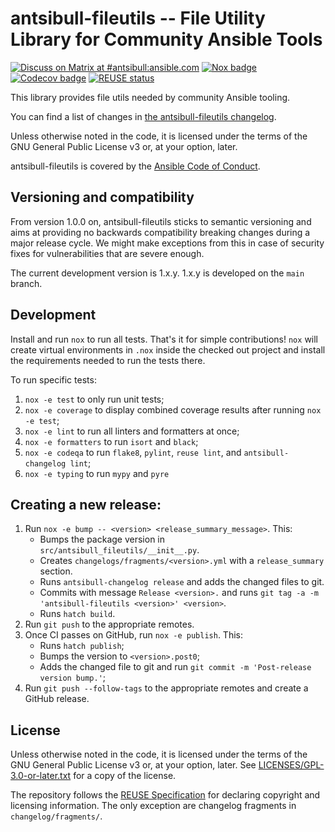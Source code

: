 <!--
Copyright (c) Ansible Project
GNU General Public License v3.0+ (see LICENSES/GPL-3.0-or-later.txt or https://www.gnu.org/licenses/gpl-3.0.txt)
SPDX-License-Identifier: GPL-3.0-or-later
-->

# antsibull-fileutils -- File Utility Library for Community Ansible Tools
[![Discuss on Matrix at #antsibull:ansible.com](https://img.shields.io/matrix/antsibull:ansible.com.svg?server_fqdn=ansible-accounts.ems.host&label=Discuss%20on%20Matrix%20at%20%23antsibull:ansible.com&logo=matrix)](https://matrix.to/#/#antsibull:ansible.com)
[![Nox badge](https://github.com/ansible-community/antsibull-fileutils/actions/workflows/nox.yml/badge.svg)](https://github.com/ansible-community/antsibull-fileutils/actions/workflows/nox.yml)
[![Codecov badge](https://img.shields.io/codecov/c/github/ansible-community/antsibull-fileutils)](https://codecov.io/gh/ansible-community/antsibull-fileutils)
[![REUSE status](https://api.reuse.software/badge/github.com/ansible-community/antsibull-fileutils)](https://api.reuse.software/info/github.com/ansible-community/antsibull-fileutils)

This library provides file utils needed by community Ansible tooling.

You can find a list of changes in [the antsibull-fileutils changelog](./CHANGELOG.rst).

Unless otherwise noted in the code, it is licensed under the terms of the GNU
General Public License v3 or, at your option, later.

antsibull-fileutils is covered by the [Ansible Code of Conduct](https://docs.ansible.com/ansible/latest/community/code_of_conduct.html).

## Versioning and compatibility

From version 1.0.0 on, antsibull-fileutils sticks to semantic versioning and aims at providing no backwards compatibility breaking changes during a major release cycle. We might make exceptions from this in case of security fixes for vulnerabilities that are severe enough.

The current development version is 1.x.y. 1.x.y is developed on the `main` branch.

## Development

Install and run `nox` to run all tests. That's it for simple contributions!
`nox` will create virtual environments in `.nox` inside the checked out project
and install the requirements needed to run the tests there.

To run specific tests:

1. `nox -e test` to only run unit tests;
2. `nox -e coverage` to display combined coverage results after running `nox -e
   test`;
3. `nox -e lint` to run all linters and formatters at once;
4. `nox -e formatters` to run `isort` and `black`;
3. `nox -e codeqa` to run `flake8`, `pylint`, `reuse lint`, and `antsibull-changelog lint`;
6. `nox -e typing` to run `mypy` and `pyre`

## Creating a new release:

1. Run `nox -e bump -- <version> <release_summary_message>`. This:
   * Bumps the package version in `src/antsibull_fileutils/__init__.py`.
   * Creates `changelogs/fragments/<version>.yml` with a `release_summary` section.
   * Runs `antsibull-changelog release` and adds the changed files to git.
   * Commits with message `Release <version>.` and runs `git tag -a -m 'antsibull-fileutils <version>' <version>`.
   * Runs `hatch build`.
2. Run `git push` to the appropriate remotes.
3. Once CI passes on GitHub, run `nox -e publish`. This:
   * Runs `hatch publish`;
   * Bumps the version to `<version>.post0`;
   * Adds the changed file to git and run `git commit -m 'Post-release version bump.'`;
4. Run `git push --follow-tags` to the appropriate remotes and create a GitHub release.

## License

Unless otherwise noted in the code, it is licensed under the terms of the GNU
General Public License v3 or, at your option, later. See
[LICENSES/GPL-3.0-or-later.txt](https://github.com/ansible-community/antsibull-fileutils/tree/main/LICENSE)
for a copy of the license.

The repository follows the [REUSE Specification](https://reuse.software/spec/) for declaring copyright and
licensing information. The only exception are changelog fragments in ``changelog/fragments/``.
